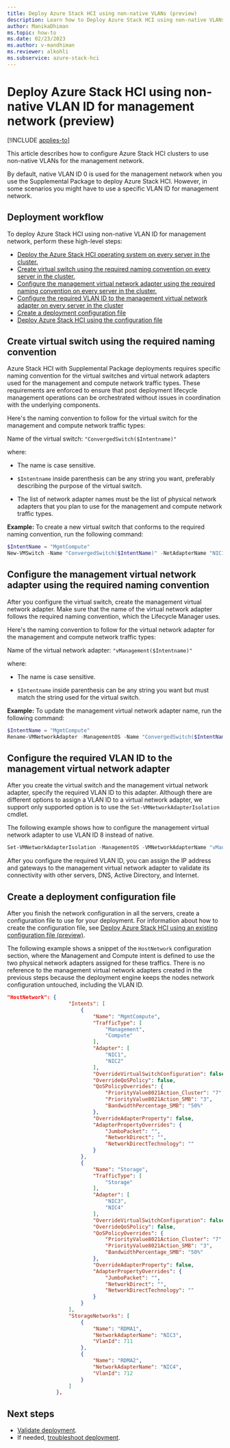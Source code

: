 ```yaml
---
title: Deploy Azure Stack HCI using non-native VLANs (preview)
description: Learn how to Deploy Azure Stack HCI using non-native VLANs for management network (preview).
author: ManikaDhiman
ms.topic: how-to
ms.date: 02/23/2023
ms.author: v-mandhiman
ms.reviewer: alkohli
ms.subservice: azure-stack-hci
---
```


# Deploy Azure Stack HCI using non-native VLAN ID for management network (preview)

[!INCLUDE [applies-to](../../includes/hci-applies-to-supplemental-package.md)]

This article describes how to configure Azure Stack HCI clusters to use non-native VLANs for the management network.

By default, native VLAN ID 0 is used for the management network when you use the Supplemental Package to deploy Azure Stack HCI. However, in some scenarios you might have to use a specific VLAN ID for management network.

## Deployment workflow

To deploy Azure Stack HCI using non-native VLAN ID for management network, perform these high-level steps:

- [Deploy the Azure Stack HCI operating system on every server in the cluster.](./deployment-tool-install-os.md)
- [Create virtual switch using the required naming convention on every server in the cluster.](#create-virtual-switch-using-the-required-naming-convention)
- [Configure the management virtual network adapter using the required naming convention on every server in the cluster.](#configure-the-management-virtual-network-adapter-using-the-required-naming-convention)
- [Configure the required VLAN ID to the management virtual network adapter on every server in the cluster](#configure-the-required-vlan-id-to-the-management-virtual-network-adapter)
- [Create a deployment configuration file](#create-a-deployment-configuration-file)
- [Deploy Azure Stack HCI using the configuration file](./deployment-tool-existing-file.md)

## Create virtual switch using the required naming convention

Azure Stack HCI with Supplemental Package deployments requires specific naming convention for the virtual switches and virtual network adapters used for the management and compute network traffic types. These requirements are enforced to ensure that post deployment lifecycle management operations can be orchestrated without issues in coordination with the underlying components.

Here's the naming convention to follow for the virtual switch for the management and compute network traffic types:

Name of the virtual switch: `"ConvergedSwitch($Intentname)"`

  where:

  - The name is case sensitive.

  -  `$Intentname` inside parenthesis can be any string you want, preferably describing the purpose of the virtual switch.

  - The list of network adapter names must be the list of physical network
adapters that you plan to use for the management and compute network
traffic types.

  **Example:** To create a new virtual switch that conforms to the required naming convention, run the following command:

  ```powershell
  $IntentName = "MgmtCompute" 
  New-VMSwitch -Name "ConvergedSwitch($IntentName)" -NetAdapterName "NIC1","NIC2" -EnableEmbeddedTeaming $true -AllowManagementOS $true
  ```

## Configure the management virtual network adapter using the required naming convention

After you configure the virtual switch, create the management virtual network adapter. Make sure that the name of the virtual network adapter follows the required naming convention, which the Lifecycle Manager uses.

Here's the naming convention to follow for the virtual network adapter for the management and compute network traffic types:

Name of the virtual network adapter: `"vManagement($Intentname)"`

  where:

  - The name is case sensitive.

  - `$Intentname` inside parenthesis can be any string you want but must match the string used for the virtual switch.

  **Example:** To update the management virtual network adapter name, run the following command:

  ```powershell
  $IntentName = "MgmtCompute" 
  Rename-VMNetworkAdapter -ManagementOS -Name "ConvergedSwitch($IntentName)" -       NewName "vManagement($IntentName)"
  ```

## Configure the required VLAN ID to the management virtual network adapter

After you create the virtual switch and the management virtual network adapter, specify the required VLAN ID to this adapter. Although there are different options to assign a VLAN ID to a virtual network adapter, we support only supported option is to use the `Set-VMNetworkAdapterIsolation` cmdlet.

The following example shows how to configure the management virtual network adapter to use VLAN ID 8 instead of native.

```powershell
Set-VMNetworkAdapterIsolation -ManagementOS -VMNetworkAdapterName "vManagement($IntentName)" -AllowUntaggedTraffic $true -IsolationMode Vlan -DefaultIsolationID 8
```

After you configure the required VLAN ID, you can assign the IP address and gateways to the management virtual network adapter to validate its connectivity with other servers, DNS, Active Directory, and Internet.

## Create a deployment configuration file

After you finish the network configuration in all the servers, create a configuration file to use for your deployment. For information about how to create the configuration file, see [Deploy Azure Stack HCI using an existing configuration file (preview)](deployment-tool-existing-file.md).

The following example shows a snippet of the `HostNetwork` configuration section, where the Management and Compute intent is defined to use the two physical network adapters assigned for these traffics. There is no reference to the management virtual network adapters created in the previous steps because the deployment engine keeps the nodes network configuration untouched, including the VLAN ID.

```JSON
"HostNetwork": {
                    "Intents": [
                        {
                            "Name": "MgmtCompute",
                            "TrafficType": [
                                "Management",
                                "Compute"
                            ],
                            "Adapter": [
                                "NIC1",
                                "NIC2"
                            ],
                            "OverrideVirtualSwitchConfiguration": false,
                            "OverrideQoSPolicy": false,
                            "QoSPolicyOverrides": {
                                "PriorityValue8021Action_Cluster": "7",
                                "PriorityValue8021Action_SMB": "3",
                                "BandwidthPercentage_SMB": "50%"
                            },
                            "OverrideAdapterProperty": false,
                            "AdapterPropertyOverrides": {
                                "JumboPacket": "",
                                "NetworkDirect": "",
                                "NetworkDirectTechnology": ""
                            }
                        },
                        {
                            "Name": "Storage",
                            "TrafficType": [
                                "Storage"
                            ],
                            "Adapter": [
                                "NIC3",
                                "NIC4"
                            ],
                            "OverrideVirtualSwitchConfiguration": false,
                            "OverrideQoSPolicy": false,
                            "QoSPolicyOverrides": {
                                "PriorityValue8021Action_Cluster": "7",
                                "PriorityValue8021Action_SMB": "3",
                                "BandwidthPercentage_SMB": "50%"
                            },
                            "OverrideAdapterProperty": false,
                            "AdapterPropertyOverrides": {
                                "JumboPacket": "",
                                "NetworkDirect": "",
                                "NetworkDirectTechnology": ""
                            }
                        }
                    ],
                    "StorageNetworks": [
                        {
                            "Name": "RDMA1",
                            "NetworkAdapterName": "NIC3",
                            "VlanId": 711
                        },
                        {
                            "Name": "RDMA2",
                            "NetworkAdapterName": "NIC4",
                            "VlanId": 712
                        }
                    ]
                },
```

## Next steps

- [Validate deployment](deployment-tool-validate.md).
- If needed, [troubleshoot deployment](deployment-tool-troubleshoot.md).